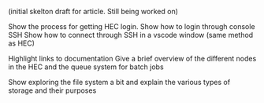 (initial skelton draft for article. Still being worked on)


Show the process for getting HEC login.
Show how to login through console SSH
Show how to connect through SSH in a vscode window (same method as HEC)

Highlight links to documentation
Give a brief overview of the different nodes in the HEC and the queue system for batch jobs

Show exploring the file system a bit and explain the various types of storage and their purposes